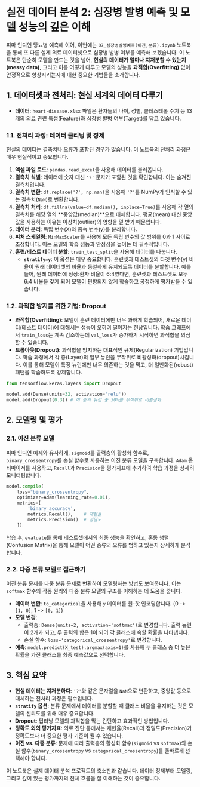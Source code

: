 # 실전 데이터 분석 2: 심장병 발병 예측 및 모델 성능의 깊은 이해

피마 인디언 당뇨병 예측에 이어, 이번에는 `07_심장병발병예측(이진,분류).ipynb` 노트북을 통해 또 다른 실제 의료 데이터셋으로 심장병 발병 여부를 예측해 보겠습니다. 이 노트북은 단순히 모델을 만드는 것을 넘어, **현실의 데이터가 얼마나 지저분할 수 있는지(messy data)**, 그리고 이를 어떻게 다루고 모델의 성능을 **과적합(Overfitting)** 없이 안정적으로 향상시키는지에 대한 중요한 기법들을 소개합니다.

## 1. 데이터셋과 전처리: 현실 세계의 데이터 다루기

- **데이터**: `heart-disease.xlsx` 파일은 환자들의 나이, 성별, 콜레스테롤 수치 등 13개의 의료 관련 특성(Feature)과 심장병 발병 여부(Target)를 담고 있습니다.

### 1.1. 전처리 과정: 데이터 클리닝 및 정제

현실의 데이터는 결측치나 오류가 포함된 경우가 많습니다. 이 노트북의 전처리 과정은 매우 현실적이고 중요합니다.

1.  **엑셀 파일 로드**: `pandas.read_excel`을 사용해 데이터를 불러옵니다.
2.  **결측치 식별**: 데이터에 숫자 대신 `'?'` 문자가 포함된 것을 확인합니다. 이는 숨겨진 결측치입니다.
3.  **결측치 변환**: `df.replace('?', np.nan)`을 사용해 `'?'`를 NumPy가 인식할 수 있는 결측치(`NaN`)로 변환합니다.
4.  **결측치 처리**: `df.fillna(value=df.median(), inplace=True)`를 사용해 각 열의 결측치를 해당 열의 **중앙값(median)**으로 대체합니다. 평균(mean) 대신 중앙값을 사용하는 이유는 이상치(outlier)의 영향을 덜 받기 때문입니다.
5.  **데이터 분리**: 독립 변수(X)와 종속 변수(y)를 분리합니다.
6.  **피처 스케일링**: `MinMaxScaler`를 사용해 모든 독립 변수의 값 범위를 0과 1 사이로 조정합니다. 이는 모델의 학습 성능과 안정성을 높이는 데 필수적입니다.
7.  **훈련/테스트 데이터 분할**: `train_test_split`을 사용해 데이터를 나눕니다.
    - **`stratify=y`**: 이 옵션은 매우 중요합니다. 훈련셋과 테스트셋의 타겟 변수(y) 비율이 원래 데이터셋의 비율과 동일하게 유지되도록 데이터를 분할합니다. 예를 들어, 원래 데이터에 정상:환자 비율이 6:4였다면, 훈련셋과 테스트셋도 모두 6:4 비율을 갖게 되어 모델이 편향되지 않게 학습하고 공정하게 평가받을 수 있습니다.

### 1.2. 과적합 방지를 위한 기법: Dropout

- **과적합(Overfitting)**: 모델이 훈련 데이터에만 너무 과하게 학습되어, 새로운 데이터(테스트 데이터)에 대해서는 성능이 오히려 떨어지는 현상입니다. 학습 그래프에서 `train_loss`는 계속 감소하는데 `val_loss`가 증가하기 시작하면 과적합을 의심할 수 있습니다.
- **드롭아웃(Dropout)**: 과적합을 방지하는 대표적인 규제(Regularization) 기법입니다. 학습 과정에서 각 층(Layer)의 일부 뉴런을 무작위로 비활성화(dropout)시킵니다. 이를 통해 모델이 특정 뉴런에만 너무 의존하는 것을 막고, 더 일반화된(robust) 패턴을 학습하도록 강제합니다.

```python
from tensorflow.keras.layers import Dropout

model.add(Dense(units=32, activation='relu'))
model.add(Dropout(0.3)) # 이 층의 뉴런 중 30%를 무작위로 비활성화
```

## 2. 모델링 및 평가

### 2.1. 이진 분류 모델

피마 인디언 예제와 유사하게, `sigmoid`를 출력층의 활성화 함수로, `binary_crossentropy`를 손실 함수로 사용하는 이진 분류 모델을 구축합니다. `Adam` 옵티마이저를 사용하고, `Recall`과 `Precision`을 평가지표에 추가하여 학습 과정을 상세히 모니터링합니다.

```python
model.compile(
    loss="binary_crossentropy",
    optimizer=Adam(learning_rate=0.01),
    metrics=[
        'binary_accuracy', 
        metrics.Recall(),    # 재현율
        metrics.Precision()  # 정밀도
    ])
```

학습 후, `evaluate`를 통해 테스트셋에서의 최종 성능을 확인하고, 혼동 행렬(Confusion Matrix)을 통해 모델이 어떤 종류의 오류를 범하고 있는지 상세하게 분석합니다.

### 2.2. 다중 분류 모델로 접근하기

이진 분류 문제를 다중 분류 문제로 변환하여 모델링하는 방법도 보여줍니다. 이는 `softmax` 함수의 작동 원리와 다중 분류 모델의 구조를 이해하는 데 도움을 줍니다.

- **데이터 변환**: `to_categorical`을 사용해 `y` 데이터를 원-핫 인코딩합니다. (0 -> `[1, 0]`, 1 -> `[0, 1]`)
- **모델 변경**:
    - 출력층: `Dense(units=2, activation='softmax')`로 변경합니다. 출력 뉴런이 2개가 되고, 두 출력의 합은 1이 되어 각 클래스에 속할 확률을 나타냅니다.
    - 손실 함수: `loss='categorical_crossentropy'`로 변경합니다.
- **예측**: `model.predict(X_test).argmax(axis=1)`를 사용해 두 클래스 중 더 높은 확률을 가진 클래스를 최종 예측값으로 선택합니다.

## 3. 핵심 요약

- **현실 데이터는 지저분하다**: `'?'`와 같은 문자열을 `NaN`으로 변환하고, 중앙값 등으로 대체하는 전처리 과정은 필수입니다.
- **`stratify` 옵션**: 분류 문제에서 데이터를 분할할 때 클래스 비율을 유지하는 것은 모델의 신뢰도를 위해 매우 중요합니다.
- **Dropout**: 딥러닝 모델의 과적합을 막는 간단하고 효과적인 방법입니다.
- **정확도 외의 평가지표**: 의료 진단 등에서는 재현율(Recall)과 정밀도(Precision)가 정확도보다 더 중요한 평가 기준이 될 수 있습니다.
- **이진 vs. 다중 분류**: 문제에 따라 출력층의 활성화 함수(`sigmoid` vs `softmax`)와 손실 함수(`binary_crossentropy` vs `categorical_crossentropy`)를 올바르게 선택해야 합니다.

이 노트북은 실제 데이터 분석 프로젝트의 축소판과 같습니다. 데이터 정제부터 모델링, 그리고 깊이 있는 평가까지의 전체 흐름을 잘 이해하는 것이 중요합니다.
